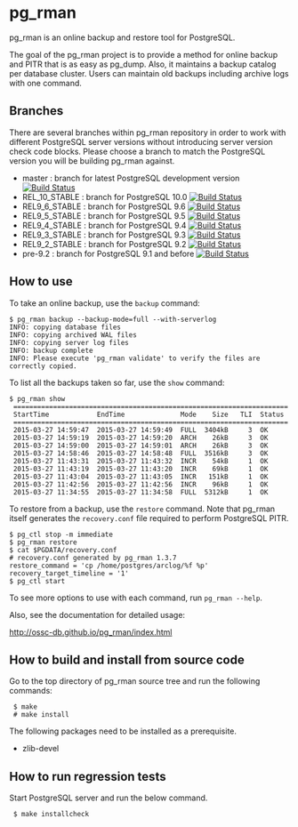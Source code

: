 pg_rman
=======
pg_rman is an online backup and restore tool for PostgreSQL.

The goal of the pg_rman project is to provide a method for online backup
and PITR that is as easy as pg_dump. Also, it maintains a backup catalog
per database cluster. Users can maintain old backups including archive
logs with one command.

Branches
--------
There are several branches within pg_rman repository in order to work with
different PostgreSQL server versions without introducing server version
check code blocks.  Please choose a branch to match the PostgreSQL version
you will be building pg_rman against.

* master : branch for latest PostgreSQL development version [![Build Status](https://travis-ci.org/ossc-db/pg_rman.svg?branch=master)](https://travis-ci.org/ossc-db/pg_rman)
* REL_10_STABLE : branch for PostgreSQL 10.0 [![Build Status](https://travis-ci.org/ossc-db/pg_rman.svg?branch=REL_10_STABLE)](https://travis-ci.org/ossc-db/pg_rman)
* REL9_6_STABLE : branch for PostgreSQL 9.6 [![Build Status](https://travis-ci.org/ossc-db/pg_rman.svg?branch=REL9_6_STABLE)](https://travis-ci.org/ossc-db/pg_rman)
* REL9_5_STABLE : branch for PostgreSQL 9.5 [![Build Status](https://travis-ci.org/ossc-db/pg_rman.svg?branch=REL9_5_STABLE)](https://travis-ci.org/ossc-db/pg_rman)
* REL9_4_STABLE : branch for PostgreSQL 9.4 [![Build Status](https://travis-ci.org/ossc-db/pg_rman.svg?branch=REL9_4_STABLE)](https://travis-ci.org/ossc-db/pg_rman)
* REL9_3_STABLE : branch for PostgreSQL 9.3 [![Build Status](https://travis-ci.org/ossc-db/pg_rman.svg?branch=REL9_3_STABLE)](https://travis-ci.org/ossc-db/pg_rman)
* REL9_2_STABLE : branch for PostgreSQL 9.2 [![Build Status](https://travis-ci.org/ossc-db/pg_rman.svg?branch=REL9_2_STABLE)](https://travis-ci.org/ossc-db/pg_rman)
* pre-9.2 : branch for PostgreSQL 9.1 and before [![Build Status](https://travis-ci.org/ossc-db/pg_rman.svg?branch=pre-9.2)](https://travis-ci.org/ossc-db/pg_rman)

How to use
----------

To take an online backup, use the `backup` command:

````
$ pg_rman backup --backup-mode=full --with-serverlog
INFO: copying database files
INFO: copying archived WAL files
INFO: copying server log files
INFO: backup complete
INFO: Please execute 'pg_rman validate' to verify the files are correctly copied.
````

To list all the backups taken so far, use the `show` command:

````
$ pg_rman show
 =====================================================================
 StartTime            EndTime              Mode    Size   TLI  Status
 =====================================================================
 2015-03-27 14:59:47  2015-03-27 14:59:49  FULL  3404kB     3  OK
 2015-03-27 14:59:19  2015-03-27 14:59:20  ARCH    26kB     3  OK
 2015-03-27 14:59:00  2015-03-27 14:59:01  ARCH    26kB     3  OK
 2015-03-27 14:58:46  2015-03-27 14:58:48  FULL  3516kB     3  OK
 2015-03-27 11:43:31  2015-03-27 11:43:32  INCR    54kB     1  OK
 2015-03-27 11:43:19  2015-03-27 11:43:20  INCR    69kB     1  OK
 2015-03-27 11:43:04  2015-03-27 11:43:05  INCR   151kB     1  OK
 2015-03-27 11:42:56  2015-03-27 11:42:56  INCR    96kB     1  OK
 2015-03-27 11:34:55  2015-03-27 11:34:58  FULL  5312kB     1  OK
````

To restore from a backup, use the `restore` command.  Note that pg_rman itself generates the `recovery.conf` file required to perform PostgreSQL PITR.

````
$ pg_ctl stop -m immediate
$ pg_rman restore
$ cat $PGDATA/recovery.conf
# recovery.conf generated by pg_rman 1.3.7
restore_command = 'cp /home/postgres/arclog/%f %p'
recovery_target_timeline = '1'
$ pg_ctl start
````

To see more options to use with each command, run `pg_rman --help`.

Also, see the documentation for detailed usage:

http://ossc-db.github.io/pg_rman/index.html

How to build and install from source code
-----------------------------------------
Go to the top directory of pg_rman source tree and run the following commands:

````
 $ make
 # make install
````

The following packages need to be installed as a prerequisite.

* zlib-devel


How to run regression tests
---------------------------
Start PostgreSQL server and run the below command.

````
 $ make installcheck
````
